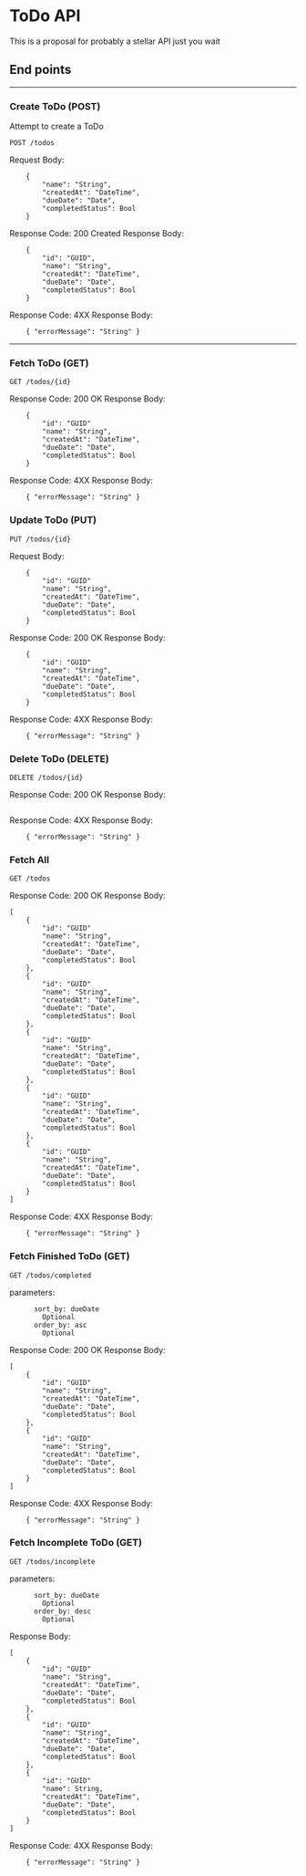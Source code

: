 # ToDo API
This is a proposal for probably a stellar API just you wait

## End points
---

### Create ToDo (POST)
Attempt to create a ToDo

`POST /todos`

Request Body: 
```
    {
        "name": "String",
        "createdAt": "DateTime",
        "dueDate": "Date",
        "completedStatus": Bool
    }
```

Response Code: 200 Created
Response Body: 
```
    {
        "id": "GUID",
        "name": "String",
        "createdAt": "DateTime",
        "dueDate": "Date",
        "completedStatus": Bool
    }
```

Response Code: 4XX
Response Body:
```
    { "errorMessage": "String" }
```

--- 

### Fetch ToDo (GET)
`GET /todos/{id}`

Response Code: 200 OK
Response Body:
```
    {
        "id": "GUID"
        "name": "String",
        "createdAt": "DateTime",
        "dueDate": "Date",
        "completedStatus": Bool
    }
```

Response Code: 4XX
Response Body:
```
    { "errorMessage": "String" }
```

### Update ToDo (PUT)
`PUT /todos/{id}`

Request Body:
```
    {
        "id": "GUID"
        "name": "String",
        "createdAt": "DateTime",
        "dueDate": "Date",
        "completedStatus": Bool
    }
```

Response Code: 200 OK
Response Body:
```
    {
        "id": "GUID"
        "name": "String",
        "createdAt": "DateTime",
        "dueDate": "Date",
        "completedStatus": Bool
    }
```

Response Code: 4XX
Response Body:
```
    { "errorMessage": "String" }
```

### Delete ToDo (DELETE)
`DELETE /todos/{id}`

Response Code: 200 OK
Response Body:
```
```

Response Code: 4XX
Response Body:
```
    { "errorMessage": "String" }
```

### Fetch All
`GET /todos`

Response Code: 200 OK
Response Body:
```
[
    {
        "id": "GUID"
        "name": "String",
        "createdAt": "DateTime",
        "dueDate": "Date",
        "completedStatus": Bool
    },
    {
        "id": "GUID"
        "name": "String",
        "createdAt": "DateTime",
        "dueDate": "Date",
        "completedStatus": Bool
    },
    {
        "id": "GUID"
        "name": "String",
        "createdAt": "DateTime",
        "dueDate": "Date",
        "completedStatus": Bool
    },
    {
        "id": "GUID"
        "name": "String",
        "createdAt": "DateTime",
        "dueDate": "Date",
        "completedStatus": Bool
    },
    {
        "id": "GUID"
        "name": "String",
        "createdAt": "DateTime",
        "dueDate": "Date",
        "completedStatus": Bool
    }
]
```

Response Code: 4XX 
Response Body:
```
    { "errorMessage": "String" }
```

### Fetch Finished ToDo (GET)
`GET /todos/completed`

parameters:
```
      sort_by: dueDate 
        Optional
      order_by: asc
        Optional
```

Response Code: 200 OK
Response Body:
```
[
    {
        "id": "GUID"
        "name": "String",
        "createdAt": "DateTime",
        "dueDate": "Date",
        "completedStatus": Bool
    },
    {
        "id": "GUID"
        "name": "String",
        "createdAt": "DateTime",
        "dueDate": "Date",
        "completedStatus": Bool
    }
]
```

Response Code: 4XX 
Response Body:
```
    { "errorMessage": "String" }
```

### Fetch Incomplete ToDo (GET)
`GET /todos/incomplete`

parameters:
```
      sort_by: dueDate 
        Optional
      order_by: desc
        Optional
```

Response Body:
```
[
    {
        "id": "GUID"
        "name": "String",
        "createdAt": "DateTime",
        "dueDate": "Date",
        "completedStatus": Bool
    },
    {
        "id": "GUID"
        "name": "String",
        "createdAt": "DateTime",
        "dueDate": "Date",
        "completedStatus": Bool
    },
    {
        "id": "GUID"
        "name": String,
        "createdAt": "DateTime",
        "dueDate": "Date",
        "completedStatus": Bool
    }
]
```

Response Code: 4XX 
Response Body:
```
    { "errorMessage": "String" }
```
